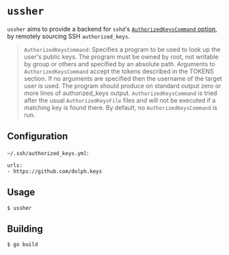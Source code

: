 # `ussher`

`ussher` aims to provide a backend for `sshd`'s [`AuthorizedKeysCommand`
option](https://man.openbsd.org/sshd_config.5#AuthorizedKeysCommand), by
remotely sourcing SSH `authorized_keys`.

> `AuthorizedKeysCommand`: Specifies a program to be used to look up the user's
  public keys. The program must be owned by root, not writable by group or
  others and specified by an absolute path. Arguments to
  `AuthorizedKeysCommand` accept the tokens described in the TOKENS section. If
  no arguments are specified then the username of the target user is used.
> The program should produce on standard output zero or more lines of
  authorized_keys output. `AuthorizedKeysCommand` is tried after the usual
  `AuthorizedKeysFile` files and will not be executed if a matching key is
  found there. By default, no `AuthorizedKeysCommand` is run.

## Configuration

`~/.ssh/authorized_keys.yml`:

```
urls:
- https://github.com/dolph.keys
```

## Usage

```
$ ussher
```

## Building

```
$ go build
```
